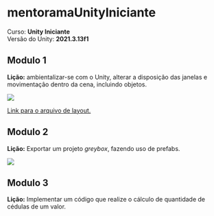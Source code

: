 <!--- Imagens -->
[imagem-sceneMove]:/Modulo1/sceneMove.gif
[imagem-greyBox]:/Modulo2/greyBox.gif

# mentoramaUnityIniciante

Curso: **Unity Iniciante**</br>
Versão do Unity: **2021.3.13f1**

## Modulo 1

**Lição:** ambientalizar-se com o Unity, alterar a disposiçâo das janelas e movimentaçâo dentro da cena, incluindo objetos.

![][imagem-sceneMove]

[Link para o arquivo de layout.](/Modulo1/layout.wlt)

## Modulo 2

**Lição:** Exportar um projeto *greybox*, fazendo uso de prefabs.

![][imagem-greyBox]

## Modulo 3

**Lição:** Implementar um código que realize o cálculo de quantidade de cédulas de um valor.
